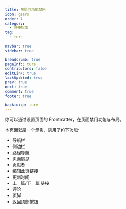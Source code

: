 ```yaml
---
title: 布局与功能禁用
icon: gears
order: 4
category:
  - 使用指南
tag:
  - ture
  
navbar: true
sidebar: true

breadcrumb: true
pageInfo: ture
contributors: false
editLink: true
lastUpdated: true
prev: true
next: true
comment: true
footer: true

backtotop: ture
---
```


你可以通过设置页面的 Frontmatter，在页面禁用功能与布局。

<!-- more -->

本页面就是一个示例，禁用了如下功能:

- 导航栏
- 侧边栏
- 路径导航
- 页面信息
- 贡献者
- 编辑此页链接
- 更新时间
- 上一篇/下一篇 链接
- 评论
- 页脚
- 返回顶部按钮
